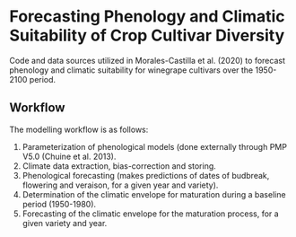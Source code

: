 # Forecasting Phenology and Climatic Suitability of Crop Cultivar Diversity 

Code and data sources utilized in Morales-Castilla et al. (2020) to forecast phenology and climatic suitability for winegrape cultivars over the 1950-2100 period.


## Workflow

The modelling workflow is as follows:

1. Parameterization of phenological models (done externally through PMP V5.0 (Chuine et al. 2013).
2. Climate data extraction, bias-correction and storing.
3. Phenological forecasting (makes predictions of dates of budbreak, flowering and veraison, for a given year and variety). 
4. Determination of the climatic envelope for maturation during a baseline period (1950-1980).
5. Forecasting of the climatic envelope for the maturation process, for a given variety and year.
